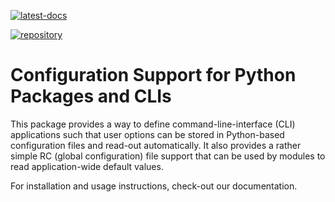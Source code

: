 <!--
SPDX-FileCopyrightText: Copyright © 2022 Idiap Research Institute <contact@idiap.ch>

SPDX-License-Identifier: BSD-3-Clause
-->

[![latest-docs](https://img.shields.io/badge/docs-latest-orange)](https://clapper.readthedocs.io/en/latest/)
<!-- [![build](https://TODO/clapper/badges/main/pipeline-badge.svg)](https://github.com/idiap/clapper/actions) -->
<!-- [![coverage](https://TODO/clapper/badges/main/coverage-badge.svg)](https://www.idiap.ch/software/biosignal/docs/software/clapper/main/coverage/index.html) -->
[![repository](https://img.shields.io/badge/github-latest-darkblue)](https://github.com/idiap/clapper)


# Configuration Support for Python Packages and CLIs

This package provides a way to define command-line-interface (CLI) applications
such that user options can be stored in Python-based configuration files and
read-out automatically.  It also provides a rather simple RC (global
configuration) file support that can be used by modules to read
application-wide default values.

For installation and usage instructions, check-out our documentation.
